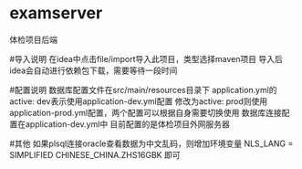 # examserver
体检项目后端

#导入说明
在idea中点击file/import导入此项目，类型选择maven项目
导入后idea会自动进行依赖包下载，需要等待一段时间

#配置说明
数据库配置文件在src/main/resources目录下
application.yml的active: dev表示使用application-dev.yml配置
修改为active: prod则使用application-prod.yml配置，两个配置可以根据自身需要切换使用
数据库连接配置在application-dev.yml中
目前配置的是体检项目外网服务器

#其他
如果plsql连接oracle查看数据为中文乱码，则增加环境变量
NLS_LANG = SIMPLIFIED CHINESE_CHINA.ZHS16GBK  即可